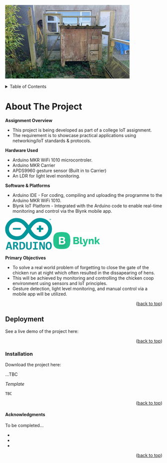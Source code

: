 ![Alt coopImage](/images/coop.png)

<!-- TABLE OF CONTENTS -->
<details>
  <summary>Table of Contents</summary>
  <ol>
    <li><a href="#about-the-project">About The Project</a></li>
    <li><a href="#deployment">Deployment</a></li>
    <li><a href="#installation">Installation</a></li>
    <li><a href="#acknowledgments">Acknowledgments</a></li>
  </ol>
</details>

<!-- ABOUT THE PROJECT -->
# About The Project

**Assignment Overview**
* This project is being developed as part of a college IoT assignment.
* The requirement is to showcase practical applications using networking/IoT standards & protocols.

**Hardware Used**
* Arduino MKR WiFi 1010 microcontroler.
* Arduino MKR Carrier
* APDS9960 gesture sensor (Built in to Carrier)
* An LDR for light level monitoring.

**Software & Platforms**
* Arduino IDE - For coding, compiling and uploading the programme to the Arduino MKR WiFi 1010.
* Blynk IoT Platform - Integrated with the Arduino code to enable real-time monitoring and control via the Blynk mobile app.

<img src="/images/arduino-logo.png" alt="arduino" width="150"/>    <img src="/images/blynk-logo.png" alt="blynk" width="150"/>


**Primary Objectives**
* To solve a real world problem of forgetting to close the gate of the chicken run at night which often resulted in the dissapearing of hens.
* This will be achieved by monitoring and controlling the chicken coop environment using sensors and IoT principles.
* Gesture detection, light level monitoring, and manual control via a mobile app will be utilized.

<p align="right">(<a href="#readme-top">back to top</a>)</p>


<!-- Deployment -->
## Deployment

See a live demo of the project here:

<p align="right">(<a href="#readme-top">back to top</a>)</p>


### Installation

Download the project here: 

   ...TBC


*Template*

   ```
   TBC
   ```


<p align="right">(<a href="#readme-top">back to top</a>)</p>



<!-- ACKNOWLEDGMENTS -->
#### Acknowledgments

To be completed...
* []()
* []()
* []()

<p align="right">(<a href="#readme-top">back to top</a>)</p>